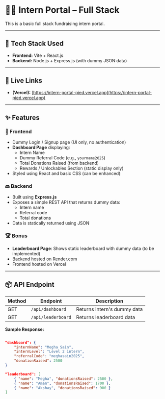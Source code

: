 # 🧑‍💻 Intern Portal – Full Stack

This is a basic full stack fundraising intern portal.

---

## 🔧 Tech Stack Used

- **Frontend:** Vite + React.js
- **Backend:** Node.js + Express.js (with dummy JSON data)

---

## 🚀 Live Links

- **(Vercel):** [https://intern-portal-pied.vercel.app](https://intern-portal-pied.vercel.app)

---

## ✨ Features

### 🔐 Frontend

- Dummy Login / Signup page (UI only, no authentication)
- **Dashboard Page** displaying:
  - Intern Name
  - Dummy Referral Code (e.g., `yourname2025`)
  - Total Donations Raised (from backend)
  - Rewards / Unlockables Section (static display only)
- Styled using React and basic CSS (can be enhanced)

### 🔙 Backend

- Built using **Express.js**
- Exposes a simple REST API that returns dummy data:
  - Intern name
  - Referral code
  - Total donations
- Data is statically returned using JSON

### 🏆 Bonus 

- **Leaderboard Page**: Shows static leaderboard with dummy data (to be implemented)
- Backend hosted on Render.com
- Frontend hosted on Vercel

---

## 📦 API Endpoint

| Method | Endpoint        | Description                  |
|--------|------------------|------------------------------|
| GET    | `/api/dashboard`      | Returns intern's dummy data  |
| GET    | `/api/leaderboard`      | Returns leaderboard data  |

**Sample Response:**
```json

"dashboard": {
    "internName": "Megha Sain",
    "internLevel": "Level 2 intern",
    "referralCode": "meghasain2025",
    "donationRaised": 2500
}
```
```json
"leaderboard": [
    { "name": "Megha", "donationsRaised": 2500 },
    { "name": "Aman", "donationsRaised": 1700 },
    { "name": "Akshay", "donationsRaised": 900 }
]
```
